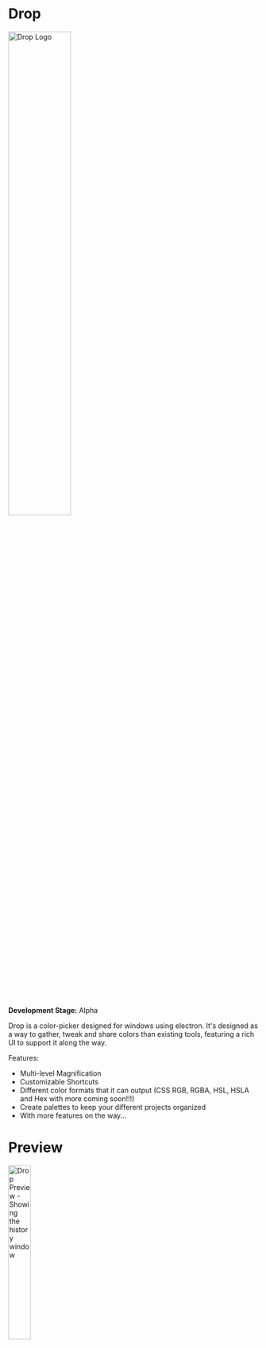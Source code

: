 # Drop

<img src="https://raw.githubusercontent.com/motorlatitude/Drop/master/src/assets/img/Drop%20Logo.png" alt="Drop Logo" width="50%">

**Development Stage:** Alpha

Drop is a color-picker designed for windows using electron. It's designed as a way to gather, tweak and share colors than
existing tools, featuring a rich UI to support it along the way.

Features:

 - Multi-level Magnification
 - Customizable Shortcuts
 - Different color formats that it can output (CSS RGB, RGBA, HSL, HSLA and Hex with more coming soon!!!)
 - Create palettes to keep your different projects organized
 - With more features on the way...

# Preview
<img src="https://raw.githubusercontent.com/motorlatitude/Drop/master/src/assets/img/thumbnail.png" alt="Drop Preview - Showing the history window" width="30%">
